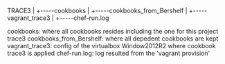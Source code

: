 TRACE3
|
+-----cookbooks
|
+-----cookbooks_from_Bershelf
|
+-----vagrant_trace3
|
+-----chef-run.log


cookbooks:
	where all cookbooks resides including the one for this project trace3
cookbooks_from_Bershelf:
	where all depedent cookbooks are kept
vagrant_trace3:
	config of the virtualbox Window2012R2 where cookbook trace3 is applied
chef-run.log:
	log resulted from the 'vagrant provision'
	